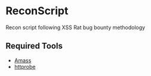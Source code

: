 # ReconScript
Recon script following XSS Rat bug bounty methodology


## Required Tools
 - [Amass](https://github.com/OWASP/Amass)
 - [httprobe](https://github.com/tomnomnom/httprobe)
